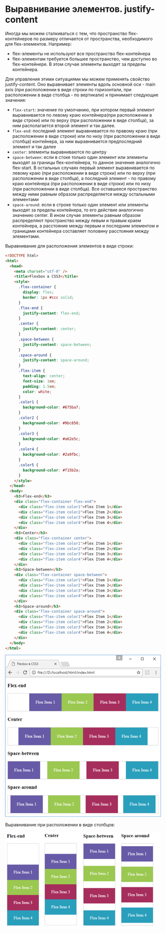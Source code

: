 # Выравнивание элементов. justify-content

Иногда мы можем сталкиваться с тем, что пространство flex-контейнеров по размеру отличается от пространства, необходимого для flex-элементов. Например:

- flex-элементы не используют все пространство flex-контейнера
- flex-элементам требуется большее пространство, чем доступно во flex-контейнере. В этом случае элементы выходят за пределы контейнера.

Для управления этими ситуациями мы можем применять свойство justify-content. Оно выравнивает элементы вдоль основной оси - main axis (при расположении в виде строки по горизонтали, при расположении в виде столбца - по вертикали) и принимает следующие значения:

- `flex-start`: значение по умолчанию, при котором первый элемент выравнивается по левому краю контейнера(при расположении в виде строки) или по верху (при расположении в виде столбца), за ним располагается второй элемент и так далее.
- `flex-end`: последний элемент выравнивается по правому краю (при расположении в виде строки) или по низу (при расположении в виде столбца) контейнера, за ним выравнивается предпоследний элемент и так далее
- `center`: элементы выравниваются по центру
- `space-between`: если в стоке только один элемент или элементы выходят за границы flex-контейнера, то данное значение аналогично flex-start. В остальных случаях первый элемент выравнивается по левому краю (при расположении в виде строки) или по верху (при расположении в виде столбца), а последний элемент - по правому краю контейнера (при расположении в виде строки) или по низу (при расположении в виде столбца). Все оставшееся пространство между ними равным образом распределяется между остальными элементами
- `space-around`: если в строке только один элемент или элементы выходят за пределы контейнера, то его действие аналогично значению center. В ином случае элементы равным образом распределяют пространство между левым и правым краем контейнера, а расстояние между первым и последним элементом и границами контейнера составляет половину расстояния между элементами.

Выравнивание для расположения элементов в виде строки:

```html
<!DOCTYPE html>
<html>
  <head>
    <meta charset="utf-8" />
    <title>Flexbox в CSS3</title>
    <style>
      .flex-container {
        display: flex;
        border: 1px #ccc solid;
      }
      .flex-end {
        justify-content: flex-end;
      }
      .center {
        justify-content: center;
      }
      .space-between {
        justify-content: space-between;
      }
      .space-around {
        justify-content: space-around;
      }
      .flex-item {
        text-align: center;
        font-size: 1em;
        padding: 1.5em;
        color: white;
      }
      .color1 {
        background-color: #675ba7;
      }
      .color2 {
        background-color: #9bc850;
      }
      .color3 {
        background-color: #a62e5c;
      }
      .color4 {
        background-color: #2a9fbc;
      }
      .color5 {
        background-color: #f15b2a;
      }
    </style>
  </head>
  <body>
    <h3>Flex-end</h3>
    <div class="flex-container flex-end">
      <div class="flex-item color1">Flex Item 1</div>
      <div class="flex-item color2">Flex Item 2</div>
      <div class="flex-item color3">Flex Item 3</div>
      <div class="flex-item color4">Flex Item 4</div>
    </div>
    <h3>Center</h3>
    <div class="flex-container center">
      <div class="flex-item color1">Flex Item 1</div>
      <div class="flex-item color2">Flex Item 2</div>
      <div class="flex-item color3">Flex Item 3</div>
      <div class="flex-item color4">Flex Item 4</div>
    </div>
    <h3>Space-between</h3>
    <div class="flex-container space-between">
      <div class="flex-item color1">Flex Item 1</div>
      <div class="flex-item color2">Flex Item 2</div>
      <div class="flex-item color3">Flex Item 3</div>
      <div class="flex-item color4">Flex Item 4</div>
    </div>
    <h3>Space-around</h3>
    <div class="flex-container space-around">
      <div class="flex-item color1">Flex Item 1</div>
      <div class="flex-item color2">Flex Item 2</div>
      <div class="flex-item color3">Flex Item 3</div>
      <div class="flex-item color4">Flex Item 4</div>
    </div>
  </body>
</html>
```

![Выравнивание элементов. justify-content](flex-5-1.png)

Выравнивание при расположении в виде столбцов:

![Выравнивание элементов. justify-content](flex-5-2.png)
